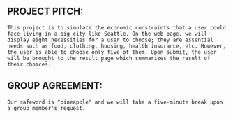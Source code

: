 ## PROJECT PITCH:
    This project is to simulate the economic constraints that a user could face living in a big city like Seattle. On the web page, we will display eight necessities for a user to choose; they are essential needs such as food, clothing, housing, health insurance, etc. However, the user is able to choose only five of them. Upon submit, the user will be brought to the result page which summarizes the result of their choices.

## GROUP AGREEMENT:
    Our safeword is "pineapple" and we will take a five-minute break upon a group member's request.